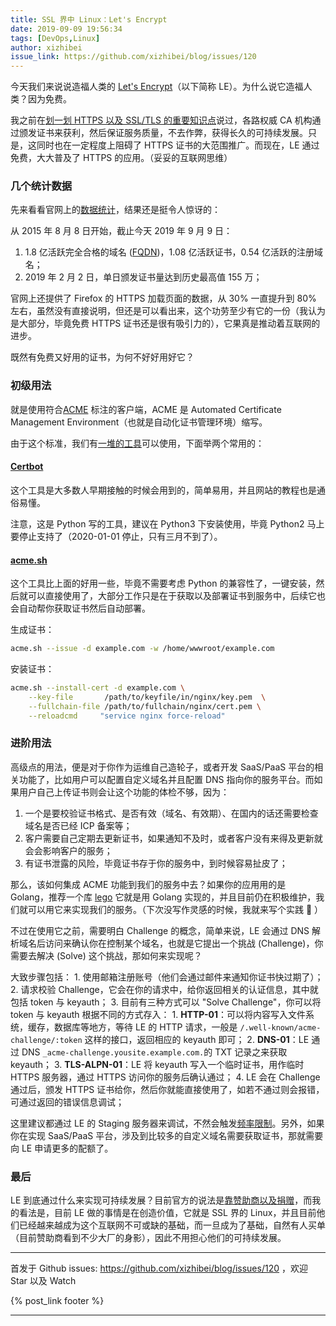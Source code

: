 ```yaml
---
title: SSL 界中 Linux：Let's Encrypt
date: 2019-09-09 19:56:34
tags: [DevOps,Linux]
author: xizhibei
issue_link: https://github.com/xizhibei/blog/issues/120
---
```

<!-- en_title: the-linux-of-ssl-lets-encrypt -->

今天我们来说说造福人类的 [Let's Encrypt](https://letsencrypt.org)（以下简称 LE）。为什么说它造福人类？因为免费。

我之前在[划一划 HTTPS 以及 SSL/TLS 的重要知识点](https://github.com/xizhibei/blog/issues/83)说过，各路权威 CA 机构通过颁发证书来获利，然后保证服务质量，不去作弊，获得长久的可持续发展。只是，这同时也在一定程度上阻碍了 HTTPS 证书的大范围推广。而现在，LE 通过免费，大大普及了 HTTPS 的应用。（妥妥的互联网思维）

### 几个统计数据

先来看看官网上的[数据统计](https://letsencrypt.org/stats/)，结果还是挺令人惊讶的：

从 2015 年 8 月 8 日开始，截止今天 2019 年 9 月 9 日：

1.  1.8 亿活跃完全合格的域名 ([FQDN](https://en.wikipedia.org/wiki/Fully_qualified_domain_name))，1.08 亿活跃证书，0.54 亿活跃的注册域名；
2.  2019 年 2 月 2 日，单日颁发证书量达到历史最高值 155 万；

官网上还提供了 Firefox 的 HTTPS 加载页面的数据，从 30% 一直提升到 80% 左右，虽然没有直接说明，但还是可以看出来，这个功劳至少有它的一份（我认为是大部分，毕竟免费 HTTPS 证书还是很有吸引力的），它果真是推动着互联网的进步。

既然有免费又好用的证书，为何不好好用好它？

### 初级用法

就是使用符合[ACME](https://github.com/ietf-wg-acme/acme) 标注的客户端，ACME 是 Automated Certificate Management Environment（也就是自动化证书管理环境）缩写。

由于这个标准，我们有[一堆的工具](https://letsencrypt.org/docs/client-options/)可以使用，下面举两个常用的：

#### [Certbot](https://certbot.eff.org/)

这个工具是大多数人早期接触的时候会用到的，简单易用，并且网站的教程也是通俗易懂。

注意，这是 Python 写的工具，建议在 Python3 下安装使用，毕竟 Python2 马上要停止支持了（2020-01-01 停止，只有三月不到了）。

#### [acme.sh](https://github.com/Neilpang/acme.sh)

这个工具比上面的好用一些，毕竟不需要考虑 Python 的兼容性了，一键安装，然后就可以直接使用了，大部分工作只是在于获取以及部署证书到服务中，后续它也会自动帮你获取证书然后自动部署。

生成证书：

```bash
acme.sh --issue -d example.com -w /home/wwwroot/example.com
```

安装证书：

```bash
acme.sh --install-cert -d example.com \
    --key-file       /path/to/keyfile/in/nginx/key.pem  \
    --fullchain-file /path/to/fullchain/nginx/cert.pem \
    --reloadcmd     "service nginx force-reload"
```

### 进阶用法

高级点的用法，便是对于你作为运维自己造轮子，或者开发 SaaS/PaaS 平台的相关功能了，比如用户可以配置自定义域名并且配置 DNS 指向你的服务平台。而如果用户自己上传证书则会让这个功能的体检不够，因为：

1.  一个是要校验证书格式、是否有效（域名、有效期）、在国内的话还需要检查域名是否已经 ICP 备案等；
2.  客户需要自己定期去更新证书，如果通知不及时，或者客户没有来得及更新就会会影响客户的服务；
3.  有证书泄露的风险，毕竟证书存于你的服务中，到时候容易扯皮了；

那么，该如何集成 ACME 功能到我们的服务中去？如果你的应用用的是 Golang，推荐一个库 [lego](https://go-acme.github.io/lego/usage/library/) 它就是用 Golang 实现的，并且目前仍在积极维护，我们就可以用它来实现我们的服务。（下次没写作灵感的时候，我就来写个实践 🙈 ）

不过在使用它之前，需要明白 Challenge 的概念，简单来说，LE 会通过 DNS 解析域名后访问来确认你在控制某个域名，也就是它提出一个挑战 (Challenge)，你需要去解决 (Solve) 这个挑战，那如何来实现呢？

大致步骤包括：
1\. 使用邮箱注册账号（他们会通过邮件来通知你证书快过期了）；
2\. 请求校验 Challenge，它会在你的请求中，给你返回相关的认证信息，其中就包括 token 与 keyauth；
3\. 目前有三种方式可以 "Solve Challenge"，你可以将 token 与 keyauth 根据不同的方式存入：
    1\. **HTTP-01**：可以将内容写入文件系统，缓存，数据库等地方，等待 LE 的 HTTP 请求，一般是 `/.well-known/acme-challenge/:token` 这样的接口，返回相应的 keyauth 即可；
    2\. **DNS-01**：LE 通过 DNS `_acme-challenge.yousite.example.com.`的 TXT 记录之来获取 keyauth；
    3\. **TLS-ALPN-01**：LE 将 keyauth 写入一个临时证书，用作临时 HTTPS 服务器，通过 HTTPS 访问你的服务后确认通过；
4\. LE 会在 Challenge 通过后，颁发 HTTPS 证书给你，然后你就能直接使用了，如若不通过则会报错，可通过返回的错误信息调试；

这里建议都通过 LE 的 Staging 服务器来调试，不然会触发[频率限制](https://letsencrypt.org/docs/rate-limits/)。另外，如果你在实现 SaaS/PaaS 平台，涉及到比较多的自定义域名需要获取证书，那就需要向 LE 申请更多的配额了。

### 最后

LE 到底通过什么来实现可持续发展？目前官方的说法是[靠赞助商以及捐赠](https://letsencrypt.org/docs/faq/)，而我的看法是，目前 LE 做的事情是在创造价值，它就是 SSL 界的 Linux，并且目前他们已经越来越成为这个互联网不可或缺的基础，而一旦成为了基础，自然有人买单（目前赞助商看到不少大厂的身影），因此不用担心他们的可持续发展。


***
首发于 Github issues: https://github.com/xizhibei/blog/issues/120 ，欢迎 Star 以及 Watch

{% post_link footer %}
***